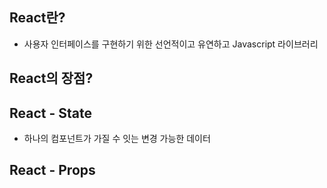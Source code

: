 ## React란?
- 사용자 인터페이스를 구현하기 위한 선언적이고 유연하고 Javascript 라이브러리 

## React의 장점?

## React - State
- 하나의 컴포넌트가 가질 수 잇는 변경 가능한 데이터

## React - Props
